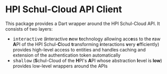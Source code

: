 # HPI Schul-Cloud API Client

This package provides a Dart wrapper around the HPI Schul-Cloud API. It consists of two layers:

* <kbd>interactive</kbd> (**i**nteractive **n**ew **t**echnology allowing acc**e**ss to the **r**aw **A**PI of the HPI Schul-**C**loud **t**ransforming **i**nteractions **v**ery **e**fficiently)  
  provides high-level access to entities and handles caching and extension of the authentication token automatically
* <kbd>shallow</kbd> (**S**chul-Cloud of the **H**PI's **A**PI whose abstraction **l**evel is **low**)  
  provides low-level wrappers around the APIs
